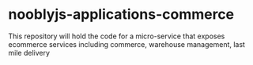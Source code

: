 # nooblyjs-applications-commerce
This repository will hold the code for a micro-service that exposes ecommerce services including commerce, warehouse management, last mile delivery
